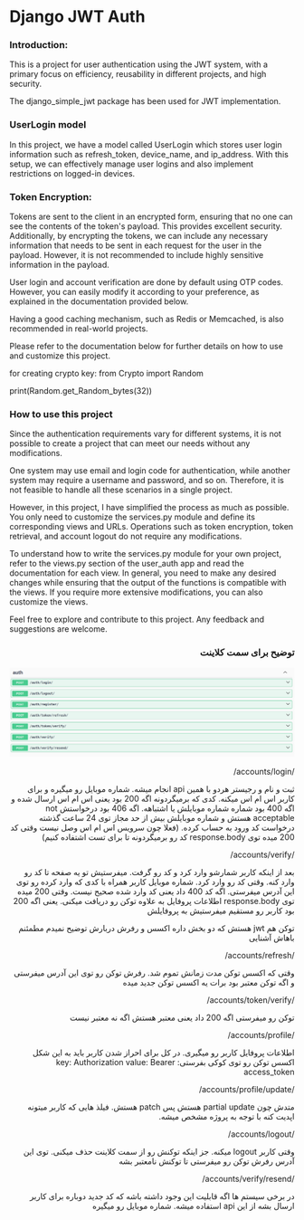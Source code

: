 # Django JWT Auth

<div>

<h3>Introduction:</h3>

This is a project for user authentication using the JWT system, with a primary focus on efficiency, reusability in different
projects, and high security.

The django_simple_jwt package has been used for JWT implementation.

<h3>UserLogin model</h3>
In this project, we have a model called UserLogin which stores user login information such as refresh_token,
device_name, and ip_address. With this setup, we can effectively manage user logins and also implement restrictions
on logged-in devices.

<h3>Token Encryption:</h3>

Tokens are sent to the client in an encrypted form, ensuring that no one can see the contents of the token's payload.
This provides excellent security. Additionally, by encrypting the tokens, we can include any necessary information
that needs to be sent in each request for the user in the payload. However, it is not recommended to include highly
sensitive information in the payload.

User login and account verification are done by default using OTP codes. However, you can easily modify it according
to your preference, as explained in the documentation provided below.

Having a good caching mechanism, such as Redis or Memcached, is also recommended in real-world projects.

Please refer to the documentation below for further details on how to use and customize this project.

for creating crypto key:
from Crypto import Random

print(Random.get_Random_bytes(32))

<h3>How to use this project</h3>
Since the authentication requirements vary for different systems, it is not possible to create a project that can meet
our needs without any modifications.

One system may use email and login code for authentication, while another system may require a username and password,
and so on. Therefore, it is not feasible to handle all these scenarios in a single project.

However, in this project, I have simplified the process as much as possible. You only need to customize the services.py
module and define its corresponding views and URLs.
Operations such as token encryption, token retrieval, and account logout do not require any modifications.

To understand how to write the services.py module for your own project, refer to the views.py section of the user_auth
app and read the documentation for each view. In general, you need to make any desired changes while ensuring that the
output of the functions is compatible with the views. If you require more extensive modifications, you can also
customize the views.

Feel free to explore and contribute to this project. Any feedback and suggestions are welcome.
</div>

<div dir="rtl">
<h3>
توضیح برای سمت کلاینت
</h3>

![software-engineering.png](docs/user_auth_swagger.png)

/accounts/login/

ثبت و نام و رجیستر هردو با همین api انجام میشه.
شماره موبایل رو میگیره و برای کاربر اس ام اس میکنه‌. کدی که برمیگردونه اگه 200 بود یعنی اس ام اس ارسال شده و اگه 400 بود شماره شماره موبایلش یا اشتباهه. اگه 406 بود درخواستش not acceptable هستش و شماره موبایلش بیش از حد مجاز توی 24 ساعت گذشته درخواست کد ورود به حساب کرده.
(فعلا چون سرویس اس ام اس وصل نیست وقتی کد 200 میده توی response.body کد رو برمیگردونه تا برای تست اشتفاده کنیم)


/accounts/verify/

بعد از اینکه کاربر شمارشو وارد کرد و کد رو گرفت. میفرستیش تو یه صفحه تا کد رو وارد کنه. وقتی کد رو وارد کرد. شماره موبایل کاربر همراه با کدی که وارد کرده رو توی این آدرس میفرستی.
اگه کد 400 داد یعنی کد وارد شده صحیح نیست. وقتی 200 میده توی response.body  اطلاعات پروفایل به علاوه توکن رو دریافت میکنی. یعنی اگه 200 بود کاربر رو مستقیم میفرستیش به پروفایلش

توکن هم jwt هستش که دو بخش داره اکسس و رفرش دربارش توضیح نمیدم مطمئنم باهاش آشنایی


/accounts/refresh/

وقتی که اکسس توکن مدت زمانش تموم شد. رفرش توکن رو توی این آدرس میفرستی و اگه توکن معتبر بود برات یه اکسس توکن جدید میده


/accounts/token/verify/

توکن رو میفرستی اگه 200 داد یعنی معتبر هستش اگه نه معتبر نیست


/accounts/profile/

اطلاعات پروفایل کاربر رو میگیری.
در کل برای احراز شدن کاربر باید به این شکل اکسس توکن رو توی کوکی بفرستی:
key: Authorization
value: Bearer access_token


/accounts/profile/update/

متدش چون partial update هستش پس patch هستش. فیلذ هایی که کاربر میتونه اپدیت کنه با توجه به پروژه مشخص میشه.


/accounts/logout/

وقتی کاربر logout میکنه. جز اینکه توکنش رو از سمت کلاینت حذف میکنی. توی این آدرس رفرش توکن رو میفرستی تا توکنش نامعتبر بشه


/accounts/verify/resend/

در برخی سیستم ها اگه قابلیت این وجود داشته باشه که کد جدید دوباره برای کاربر ارسال بشه از این api استفاده میشه.
شماره موبایل رو میگیره
</div>
